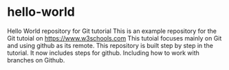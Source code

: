
# hello-world
Hello World repository for Git tutorial
This is an example repository for the Git tutoial on https://www.w3schools.com
This tutoial focuses mainly on Git and using github as its remote.
This repository is built step by step in the tutorial.
It now includes steps for github.
Including how to work with branches on Github.
